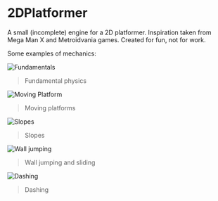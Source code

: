 # 2DPlatformer
A small (incomplete) engine for a 2D platformer. Inspiration taken from Mega Man X and Metroidvania games. Created for fun, not for work.

Some examples of mechanics:

![Fundamentals](https://media.giphy.com/media/xT9Igh6Jn2PTGibyjm/giphy.gif)
> Fundamental physics

![Moving Platform](https://media.giphy.com/media/l378mps3AnoTsvyp2/giphy.gif)
> Moving platforms

![Slopes](https://media.giphy.com/media/3ov9k2i2zVw0XkSgY8/giphy.gif)
> Slopes

![Wall jumping](https://media.giphy.com/media/3o7aCSI6LbDVHb6uQg/giphy.gif)
> Wall jumping and sliding

![Dashing](https://media.giphy.com/media/l1J9xqMJ8K9UQCyK4/giphy.gif)
> Dashing

